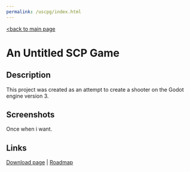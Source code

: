 ```yaml
---
permalink: /uscpg/index.html
---
```

[<back to main page](/index)
# An Untitled SCP Game

## Description
This project was created as an attempt to create a shooter on the Godot engine version 3.

## Screenshots
Once when i want.

## Links
[Download page](/uscpg/downloads.html) | [Roadmap](/uscpg/roadmap.html)
